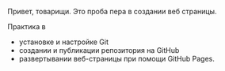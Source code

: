  Привет, товарищи. Это проба пера в создании веб страницы.
 
 Практика в 
- установке и настройке Git
- создании и публикации репозитория на GitHub
- развертывании веб-страницы при помощи GitHub Pages.
